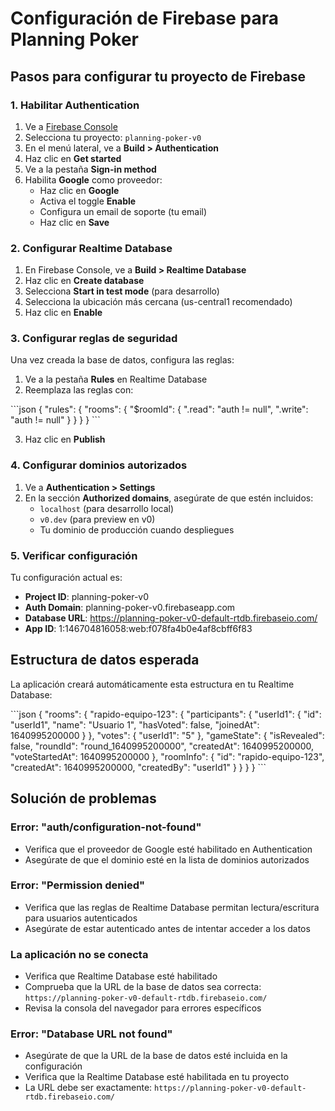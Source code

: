 # Configuración de Firebase para Planning Poker

## Pasos para configurar tu proyecto de Firebase

### 1. Habilitar Authentication

1. Ve a [Firebase Console](https://console.firebase.google.com/)
2. Selecciona tu proyecto: `planning-poker-v0`
3. En el menú lateral, ve a **Build > Authentication**
4. Haz clic en **Get started**
5. Ve a la pestaña **Sign-in method**
6. Habilita **Google** como proveedor:
   - Haz clic en **Google**
   - Activa el toggle **Enable**
   - Configura un email de soporte (tu email)
   - Haz clic en **Save**

### 2. Configurar Realtime Database

1. En Firebase Console, ve a **Build > Realtime Database**
2. Haz clic en **Create database**
3. Selecciona **Start in test mode** (para desarrollo)
4. Selecciona la ubicación más cercana (us-central1 recomendado)
5. Haz clic en **Enable**

### 3. Configurar reglas de seguridad

Una vez creada la base de datos, configura las reglas:

1. Ve a la pestaña **Rules** en Realtime Database
2. Reemplaza las reglas con:

\`\`\`json
{
  "rules": {
    "rooms": {
      "$roomId": {
        ".read": "auth != null",
        ".write": "auth != null"
      }
    }
  }
}
\`\`\`

3. Haz clic en **Publish**

### 4. Configurar dominios autorizados

1. Ve a **Authentication > Settings**
2. En la sección **Authorized domains**, asegúrate de que estén incluidos:
   - `localhost` (para desarrollo local)
   - `v0.dev` (para preview en v0)
   - Tu dominio de producción cuando despliegues

### 5. Verificar configuración

Tu configuración actual es:
- **Project ID**: planning-poker-v0
- **Auth Domain**: planning-poker-v0.firebaseapp.com
- **Database URL**: https://planning-poker-v0-default-rtdb.firebaseio.com/
- **App ID**: 1:146704816058:web:f078fa4b0e4af8cbff6f83

## Estructura de datos esperada

La aplicación creará automáticamente esta estructura en tu Realtime Database:

\`\`\`json
{
  "rooms": {
    "rapido-equipo-123": {
      "participants": {
        "userId1": {
          "id": "userId1",
          "name": "Usuario 1",
          "hasVoted": false,
          "joinedAt": 1640995200000
        }
      },
      "votes": {
        "userId1": "5"
      },
      "gameState": {
        "isRevealed": false,
        "roundId": "round_1640995200000",
        "createdAt": 1640995200000,
        "voteStartedAt": 1640995200000
      },
      "roomInfo": {
        "id": "rapido-equipo-123",
        "createdAt": 1640995200000,
        "createdBy": "userId1"
      }
    }
  }
}
\`\`\`

## Solución de problemas

### Error: "auth/configuration-not-found"
- Verifica que el proveedor de Google esté habilitado en Authentication
- Asegúrate de que el dominio esté en la lista de dominios autorizados

### Error: "Permission denied"
- Verifica que las reglas de Realtime Database permitan lectura/escritura para usuarios autenticados
- Asegúrate de estar autenticado antes de intentar acceder a los datos

### La aplicación no se conecta
- Verifica que Realtime Database esté habilitado
- Comprueba que la URL de la base de datos sea correcta: `https://planning-poker-v0-default-rtdb.firebaseio.com/`
- Revisa la consola del navegador para errores específicos

### Error: "Database URL not found"
- Asegúrate de que la URL de la base de datos esté incluida en la configuración
- Verifica que la Realtime Database esté habilitada en tu proyecto
- La URL debe ser exactamente: `https://planning-poker-v0-default-rtdb.firebaseio.com/`
